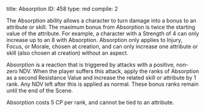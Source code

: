 title:          Absorption
ID:             458
type:           md
compile:        2


The Absorption ability allows a character to turn damage into a bonus to an attribute or skill. The maximum bonus from Absorption is twice the starting value of the attribute. For example, a character with a Strength of 4 can only increase up to an 8 with Absorption. Absorption only applies to Injury, Focus, or Morale, chosen at creation, and can only increase one attribute or skill (also chosen at creation) without an aspect.

Absorption is a reaction that is triggered by attacks with a positive, non-zero NDV. When the player suffers this attack, apply the ranks of Absorption as a second Resistance Value and increase the related skill or attribute by 1 rank. Any NDV left after this is applied as normal. These bonus ranks remain until the end of the Scene.

Absorption costs 5 CP per rank, and cannot be tied to an attribute.